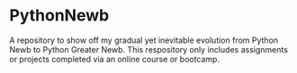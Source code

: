 # PythonNewb
A repository to show off my gradual yet inevitable evolution from Python Newb to Python Greater Newb. This respository only includes assignments or projects completed via an online course or bootcamp.
